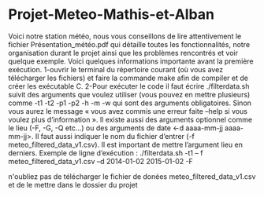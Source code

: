# Projet-Meteo-Mathis-et-Alban

Voici notre station météo, nous vous conseillons de lire attentivement le fichier
Présentation_météo.pdf qui détaille toutes les fonctionnalités, notre organisation durant le
projet ainsi que les problèmes rencontrés et voir quelque exemple.
Voici quelques informations importante avant la première exécution.
1-ouvrir le terminal du répertoire courant (où vous avez télécharger les fichiers) et faire la
commande make afin de compiler et de créer les exécutable C.
2-Pour exécuter le code il faut écrire ./filterdata.sh suivit des arguments que voulez utiliser
(vous pouvez en mettre plusieurs) comme -t1 -t2 -p1 -p2 -h -m -w qui sont des arguments
obligatoires. Sinon vous aurez le message « vous avez commis une erreur faite –help si vous
voulez plus d’information ». Il existe aussi des arguments optionnel comme le lieu (-F, -G, -Q
etc...) ou des arguments de date <-d aaaa-mm-jj aaaa-mm-jj>. Il faut aussi indiquer le nom du
fichier d’entrer (-f meteo_filtered_data_v1.csv). Il est important de mettre l’argument lieu en
derniers.
Exemple de ligne d’exécution : ./filterdata.sh -t1 – f meteo_filtered_data_v1.csv –d 2014-01-02
2015-01-02 -F

n'oubliez pas de télécharger le fichier de donées meteo_filtered_data_v1.csv et de le mettre dans le dossier du projet
